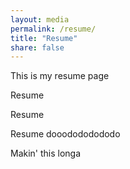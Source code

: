 ```yaml
---
layout: media
permalink: /resume/
title: "Resume"
share: false
---
```


This is my resume page

Resume

Resume

Resume dooodododododo

Makin' this longa